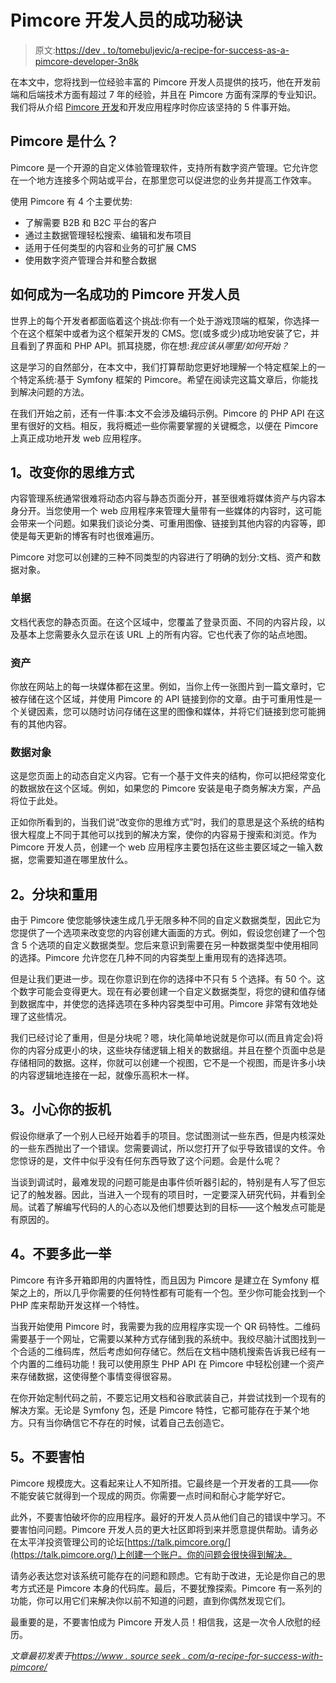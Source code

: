 # Pimcore 开发人员的成功秘诀

> 原文:[https://dev . to/tomebuljevic/a-recipe-for-success-as-a-pimcore-developer-3n8k](https://dev.to/tomebuljevic/a-recipe-for-success-as-a-pimcore-developer-3n8k)

在本文中，您将找到一位经验丰富的 Pimcore 开发人员提供的技巧，他在开发前端和后端技术方面有超过 7 年的经验，并且在 Pimcore 方面有深厚的专业知识。我们将从介绍 [Pimcore 开发](https://factory.hr/services/pimcore-development)和开发应用程序时你应该坚持的 5 件事开始。

## Pimcore 是什么？

Pimcore 是一个开源的自定义体验管理软件，支持所有数字资产管理。它允许您在一个地方连接多个网站或平台，在那里您可以促进您的业务并提高工作效率。

使用 Pimcore 有 4 个主要优势:

*   了解需要 B2B 和 B2C 平台的客户
*   通过主数据管理轻松搜索、编辑和发布项目
*   适用于任何类型的内容和业务的可扩展 CMS
*   使用数字资产管理合并和整合数据

## [](#how-to-be-a-successful-pimcore-developer)如何成为一名成功的 Pimcore 开发人员

世界上的每个开发者都面临着这个挑战:你有一个处于游戏顶端的框架，你选择一个在这个框架中或者为这个框架开发的 CMS。您(或多或少)成功地安装了它，并且看到了界面和 PHP API。抓耳挠腮，你在想:*我应该从哪里/如何开始？*

这是学习的自然部分，在本文中，我们打算帮助您更好地理解一个特定框架上的一个特定系统:基于 Symfony 框架的 Pimcore。希望在阅读完这篇文章后，你能找到解决问题的方法。

在我们开始之前，还有一件事:本文不会涉及编码示例。Pimcore 的 PHP API 在这里有很好的文档。相反，我将概述一些你需要掌握的关键概念，以便在 Pimcore 上真正成功地开发 web 应用程序。

## [](#1-change-your-way-of-thinking)1。改变你的思维方式

内容管理系统通常很难将动态内容与静态页面分开，甚至很难将媒体资产与内容本身分开。当您使用一个 web 应用程序来管理大量带有一些媒体的内容时，这可能会带来一个问题。如果我们谈论分类、可重用图像、链接到其他内容的内容等，即使是每天更新的博客有时也很难遍历。

Pimcore 对您可以创建的三种不同类型的内容进行了明确的划分:文档、资产和数据对象。

### [](#documents)单据

文档代表您的静态页面。在这个区域中，您覆盖了登录页面、不同的内容片段，以及基本上您需要永久显示在该 URL 上的所有内容。它也代表了你的站点地图。

### [](#assets)资产

你放在网站上的每一块媒体都在这里。例如，当你上传一张图片到一篇文章时，它被存储在这个区域，并使用 Pimcore 的 API 链接到你的文章。由于可重用性是一个关键因素，您可以随时访问存储在这里的图像和媒体，并将它们链接到您可能拥有的其他内容。

### [](#data-objects)数据对象

这是您页面上的动态自定义内容。它有一个基于文件夹的结构，你可以把经常变化的数据放在这个区域。例如，如果您的 Pimcore 安装是电子商务解决方案，产品将位于此处。

正如你所看到的，当我们说“改变你的思维方式”时，我们的意思是这个系统的结构很大程度上不同于其他可以找到的解决方案，使你的内容易于搜索和浏览。作为 Pimcore 开发人员，创建一个 web 应用程序主要包括在这些主要区域之一输入数据，您需要知道在哪里放什么。

## [](#2-chunkize-and-reuse)2。分块和重用

由于 Pimcore 使您能够快速生成几乎无限多种不同的自定义数据类型，因此它为您提供了一个选项来改变您的内容创建大画面的方式。例如，假设您创建了一个包含 5 个选项的自定义数据类型。您后来意识到需要在另一种数据类型中使用相同的选择。Pimcore 允许您在几种不同的内容类型上重用现有的选择选项。

但是让我们更进一步。现在你意识到在你的选择中不只有 5 个选择。有 50 个。这个数字可能会变得更大。现在有必要创建一个自定义数据类型，将您的键和值存储到数据库中，并使您的选择选项在多种内容类型中可用。Pimcore 非常有效地处理了这些情况。

我们已经讨论了重用，但是分块呢？嗯，块化简单地说就是你可以(而且肯定会)将你的内容分成更小的块，这些块存储逻辑上相关的数据组。并且在整个页面中总是存储相同的数据。这样，你就可以创建一个视图，它不是一个视图，而是许多小块的内容逻辑地连接在一起，就像乐高积木一样。

## [](#3-mind-your-triggers)3。小心你的扳机

假设你继承了一个别人已经开始着手的项目。您试图测试一些东西，但是内核深处的一些东西抛出了一个错误。您需要调试，所以您打开了似乎导致错误的文件。令您惊讶的是，文件中似乎没有任何东西导致了这个问题。会是什么呢？

当谈到调试时，最难发现的问题可能是由事件侦听器引起的，特别是有人写了但忘记了的触发器。因此，当进入一个现有的项目时，一定要深入研究代码，并看到全局。试着了解编写代码的人的心态以及他们想要达到的目标——这个触发点可能是有原因的。

## [](#4-dont-reinvent-the-wheel)4。不要多此一举

Pimcore 有许多开箱即用的内置特性，而且因为 Pimcore 是建立在 Symfony 框架之上的，所以几乎你需要的任何特性都有可能有一个包。至少你可能会找到一个 PHP 库来帮助开发这样一个特性。

当我开始使用 Pimcore 时，我需要为我的应用程序实现一个 QR 码特性。二维码需要基于一个网址，它需要以某种方式存储到我的系统中。我绞尽脑汁试图找到一个合适的二维码库，然后考虑如何存储它。然后在文档中随机搜索告诉我已经有一个内置的二维码功能！我可以使用原生 PHP API 在 Pimcore 中轻松创建一个资产来存储数据，这使得整个事情变得很容易。

在你开始定制代码之前，不要忘记用文档和谷歌武装自己，并尝试找到一个现有的解决方案。无论是 Symfony 包，还是 Pimcore 特性，它都可能存在于某个地方。只有当你确信它不存在的时候，试着自己去创造它。

## [](#5-dont-be-afraid)5。不要害怕

Pimcore 规模庞大。这看起来让人不知所措。它最终是一个开发者的工具——你不能安装它就得到一个现成的网页。你需要一点时间和耐心才能学好它。

此外，不要害怕破坏你的应用程序。最好的开发人员从他们自己的错误中学习。不要害怕问问题。Pimcore 开发人员的更大社区即将到来并愿意提供帮助。请务必在太平洋投资管理公司的论坛[https://talk.pimcore.org/](https://talk.pimcore.org/)上创建一个账户。你的问题会很快得到解决。

请务必表达您对该系统可能存在的问题和顾虑。它有助于改进，无论是你自己的思考方式还是 Pimcore 本身的代码库。最后，不要犹豫探索。Pimcore 有一系列的功能，你可以用它们来解决你以前不知道的问题，直到你偶然发现它们。

最重要的是，不要害怕成为 Pimcore 开发人员！相信我，这是一次令人欣慰的经历。

*文章最初发表于[https://www . source seek . com/a-recipe-for-success-with-pimcore/](https://www.sourceseek.com/a-recipe-for-success-with-pimcore/)*